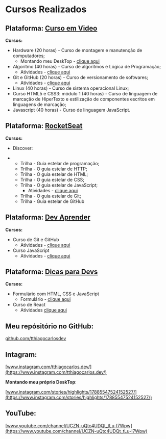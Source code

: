 # Cursos Realizados

## **Plataforma:** [Curso em Video](https://www.cursoemvideo.com/)

**Cursos:** 

- Hardware (20 horas) - Curso de montagem e manutenção de computadores;
  - Montando meu DeskTop - [clique aqui](https://www.instagram.com/stories/highlights/17885547524152527/)
- Algoritmo (40 horas) - Curso de algoritmos e Lógica de Programação;
  - Atividades - [clique aqui](https://github.com/tthiagocarlosdev/Cursos_Concluidos/blob/main/notes/Curso_de_algoritmos_e_Logica_de_Programacao---Curso_em_Video.md)
- Git e GitHub (20 horas) - Curso de versionamento de softwares;
  - Atividades - [clique aqui](https://github.com/tthiagocarlosdev/Cursos_Concluidos/blob/main/notes/Curso_de_Git_e_GitHub---Curso_em_Video.md)
- Linux (40 horas) - Curso de sistema operacional Linux;
- Curso HTML5 e CSS3: módulo 1 (40 horas) - Curso de linguagem de marcação de HiperTexto e estilização de componentes escritos em linguagens de marcação;
- Javascript (40 horas) - Curso de linguagem JavaScript.

## **Plataforma:** [RocketSeat](https://www.rocketseat.com.br/)

**Cursos:** 

- Discover:

- - Trilha - Guia estelar de programação;
  - Trilha - O guia estelar de HTTP;
  - Trilha - O guia estelar de HTML;
  - Trilha - O guia estelar de CSS;
  - Trilha - O guia estelar de JavaScript;
    - Atividades - [clique aqui](https://github.com/tthiagocarlosdev/Cursos_Concluidos/blob/main/notes/O_guia_estelar_de_JavaScript---RocketSeat.md)
  - Trilha - O guia estelar de Git;
  - Trilha - Guia estelar de GitHub

## **Plataforma:** [Dev Aprender](https://www.youtube.com/c/DevAprender)

**Cursos:** 

- Curso de Git e GitHub
  - Atividades - [clique aqui](https://github.com/tthiagocarlosdev/Cursos_Concluidos/blob/main/notes/Curso_de_Git_e_Github---Dev_Aprender.md)
- Curso JavaScript
  - Atividades - [clique aqui](https://github.com/tthiagocarlosdev/Cursos_Concluidos/blob/main/notes/Curso_JavaScript---Dev_Aprender.md)

## **Plataforma:** [Dicas para Devs](https://www.youtube.com/c/dicasparadevs)

**Cursos:** 

- Formulário com HTML, CSS e JavaScript
  - Formulário - [clique aqui](https://github.com/tthiagocarlosdev/TESTES/tree/main/dicasParaDevs/formulario_HTML_CSs_JavaScript)
- Curso de React
  - Atividades  [clique aqui](https://github.com/tthiagocarlosdev/Cursos_Concluidos/blob/main/notes/Curso_de_React_Para_Completos_Iniciantes---Dicas_para_Devs.md)

## **Meu repósitório no GitHub:**

[github.com/tthiagocarlosdev](https://github.com/tthiagocarlosdev)

## **Intagram:**

[www.instagram.com/tthiagocarlos.dev/](https://www.instagram.com/tthiagocarlos.dev/)

**Montando meu próprio DeskTop**:

[www.instagram.com/stories/highlights/17885547524152527/](https://www.instagram.com/stories/highlights/17885547524152527/)

## **YouTube:**

[www.youtube.com/channel/UCZN-uQtc4UDQt_tLu-I7Wpw](https://www.youtube.com/channel/UCZN-uQtc4UDQt_tLu-I7Wpw)

